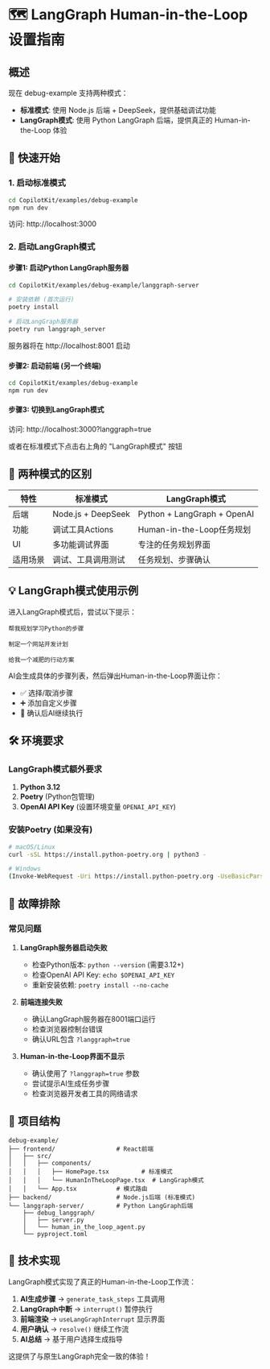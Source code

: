 # 🗺️ LangGraph Human-in-the-Loop 设置指南

## 概述

现在 debug-example 支持两种模式：
- **标准模式**: 使用 Node.js 后端 + DeepSeek，提供基础调试功能
- **LangGraph模式**: 使用 Python LangGraph 后端，提供真正的 Human-in-the-Loop 体验

## 🚀 快速开始

### 1. 启动标准模式

```bash
cd CopilotKit/examples/debug-example
npm run dev
```

访问: http://localhost:3000

### 2. 启动LangGraph模式

#### 步骤1: 启动Python LangGraph服务器

```bash
cd CopilotKit/examples/debug-example/langgraph-server

# 安装依赖 (首次运行)
poetry install

# 启动LangGraph服务器
poetry run langgraph_server
```

服务器将在 http://localhost:8001 启动

#### 步骤2: 启动前端 (另一个终端)

```bash
cd CopilotKit/examples/debug-example  
npm run dev
```

#### 步骤3: 切换到LangGraph模式

访问: http://localhost:3000?langgraph=true

或者在标准模式下点击右上角的 "LangGraph模式" 按钮

## 🔄 两种模式的区别

| 特性 | 标准模式 | LangGraph模式 |
|------|----------|---------------|
| 后端 | Node.js + DeepSeek | Python + LangGraph + OpenAI |
| 功能 | 调试工具Actions | Human-in-the-Loop任务规划 |
| UI | 多功能调试界面 | 专注的任务规划界面 |
| 适用场景 | 调试、工具调用测试 | 任务规划、步骤确认 |

## 💡 LangGraph模式使用示例

进入LangGraph模式后，尝试以下提示：

```
帮我规划学习Python的步骤
```

```
制定一个网站开发计划
```

```
给我一个减肥的行动方案
```

AI会生成具体的步骤列表，然后弹出Human-in-the-Loop界面让你：
- ✅ 选择/取消步骤
- ➕ 添加自定义步骤  
- 🎯 确认后AI继续执行

## 🛠️ 环境要求

### LangGraph模式额外要求

1. **Python 3.12**
2. **Poetry** (Python包管理)
3. **OpenAI API Key** (设置环境变量 `OPENAI_API_KEY`)

### 安装Poetry (如果没有)

```bash
# macOS/Linux
curl -sSL https://install.python-poetry.org | python3 -

# Windows
(Invoke-WebRequest -Uri https://install.python-poetry.org -UseBasicParsing).Content | py -
```

## 🔧 故障排除

### 常见问题

1. **LangGraph服务器启动失败**
   - 检查Python版本: `python --version` (需要3.12+)
   - 检查OpenAI API Key: `echo $OPENAI_API_KEY`
   - 重新安装依赖: `poetry install --no-cache`

2. **前端连接失败**
   - 确认LangGraph服务器在8001端口运行
   - 检查浏览器控制台错误
   - 确认URL包含 `?langgraph=true`

3. **Human-in-the-Loop界面不显示**
   - 确认使用了 `?langgraph=true` 参数
   - 尝试提示AI生成任务步骤
   - 检查浏览器开发者工具的网络请求

## 📁 项目结构

```
debug-example/
├── frontend/                 # React前端
│   ├── src/
│   │   ├── components/
│   │   │   ├── HomePage.tsx         # 标准模式
│   │   │   └── HumanInTheLoopPage.tsx  # LangGraph模式
│   │   └── App.tsx           # 模式路由
├── backend/                  # Node.js后端 (标准模式)
└── langgraph-server/         # Python LangGraph后端
    ├── debug_langgraph/
    │   ├── server.py
    │   └── human_in_the_loop_agent.py
    └── pyproject.toml
```

## 🎯 技术实现

LangGraph模式实现了真正的Human-in-the-Loop工作流：

1. **AI生成步骤** → `generate_task_steps` 工具调用
2. **LangGraph中断** → `interrupt()` 暂停执行  
3. **前端渲染** → `useLangGraphInterrupt` 显示界面
4. **用户确认** → `resolve()` 继续工作流
5. **AI总结** → 基于用户选择生成指导

这提供了与原生LangGraph完全一致的体验！